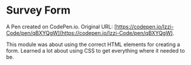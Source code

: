 # Survey Form

A Pen created on CodePen.io. Original URL: [https://codepen.io/Izzi-Code/pen/qBXYQgW](https://codepen.io/Izzi-Code/pen/qBXYQgW).

This module was about using the correct HTML elements for creating a form. Learned a lot about using CSS to get everything where it needed to be.

